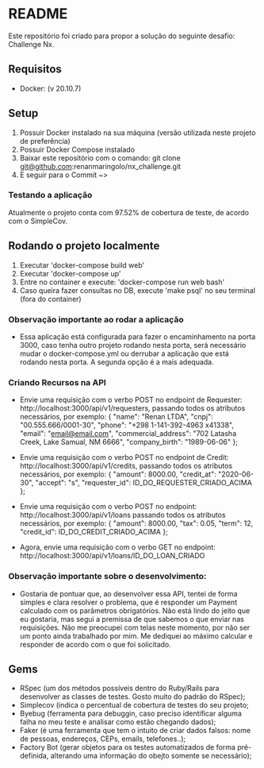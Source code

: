 # README

Este repositório foi criado para propor a solução do seguinte desafio: Challenge Nx.

## <a name="tech_info"></a>Requisitos
* Docker: (v 20.10.7)

## Setup
1) Possuir Docker instalado na sua máquina (versão utilizada neste projeto de preferência)
2) Possuir Docker Compose instalado
3) Baixar este repositório com o comando: git clone git@github.com:renanmaringolo/nx_challenge.git
4) E seguir para o Commit ~>

### Testando a aplicação
Atualmente o projeto conta com 97.52% de cobertura de teste, de acordo com o SimpleCov.

## Rodando o projeto localmente
1) Executar 'docker-compose build web'
2) Executar 'docker-compose up'
4) Entre no container e execute: 'docker-compose run web bash'
5) Caso queira fazer consultas no DB, execute 'make psql' no seu terminal (fora do container)

### Observação importante ao rodar a aplicação
* Essa aplicação está configurada para fazer o encaminhamento na porta 3000, caso tenha outro projeto rodando nesta porta, será necessário mudar o docker-compose.yml ou derrubar a aplicação que está rodando nesta porta. A segunda opção é a mais adequada.

### Criando Recursos na API
* Envie uma requisição com o verbo POST no endpoint de Requester: http://localhost:3000/api/v1/requesters, passando todos os atributos       necessários, por exemplo:
  { 
    "name": "Renan LTDA",
    "cnpj": "00.555.666/0001-30",
    "phone": "+298 1-141-392-4963 x41338",
    "email": "email@email.com",
    "commercial_address": "702 Latasha Creek, Lake Samual, NM 6666",
    "company_birth": "1989-06-06" };

* Envie uma requisição com o verbo POST no endpoint de Credit: http://localhost:3000/api/v1/credits, passando todos os atributos necessários, por exemplo:
  {
    "amount": 8000.00,
    "credit_at": "2020-06-30",
    "accept": "s",
    "requester_id": ID_DO_REQUESTER_CRIADO_ACIMA };

* Envie uma requisição com o verbo POST no endpoint: http://localhost:3000/api/v1/loans passando todos os atributos necessários, por exemplo:
  {
    "amount": 8000.00,
    "tax": 0.05,
    "term": 12,
    "credit_id": ID_DO_CREDIT_CRIADO_ACIMA };

* Agora, envie uma requisição com o verbo GET no endpoint: http://localhost:3000/api/v1/loans/ID_DO_LOAN_CRIADO

### Observação importante sobre o desenvolvimento:
- Gostaria de pontuar que, ao desenvolver essa API, tentei de forma simples e clara resolver o problema, que é responder um Payment calculado com os parâmetros obrigatórios. Não está lindo do jeito que eu gostaria, mas segui a premissa de que sabemos o que enviar nas requisições. Não me preocupei com telas neste momento, por não ser um ponto ainda trabalhado por mim. Me dediquei ao máximo calcular e responder de acordo com o que foi solicitado. 

## Gems
* RSpec (um dos métodos possíveis dentro do Ruby/Rails para desenvolver as classes de testes. Gosto muito do padrão do RSpec);
* Simplecov (indica o percentual de cobertura de testes do seu projeto;
* Byebug (ferramenta para debuggin, caso preciso identificar alguma falha no meu teste e analisar como estão chegando dados);
* Faker (é uma ferramenta que tem o intuito de criar dados falsos: nome de pessoas, endereços, CEPs, emails, telefones..);
* Factory Bot (gerar objetos para os testes automatizados de forma pré-definida, alterando uma informação do obejto somente se necessário);
